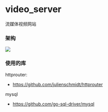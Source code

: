 # video_server
流媒体视频网站

### 架构
![](http://github.com/ankerleng/video_server/resource/SiteStructure.png)


### 使用的库
httprouter:
- https://github.com/julienschmidt/httprouter

mysql
- https://github.com/go-sql-driver/mysql